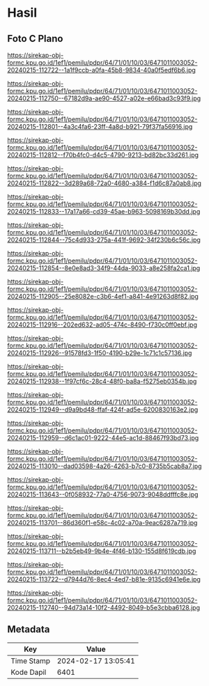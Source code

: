 # Hasil

## Foto C Plano

https://sirekap-obj-formc.kpu.go.id/1ef1/pemilu/pdpr/64/71/01/10/03/6471011003052-20240215-112722--1a1f9ccb-a0fa-45b8-9834-40a0f5edf6b6.jpg

https://sirekap-obj-formc.kpu.go.id/1ef1/pemilu/pdpr/64/71/01/10/03/6471011003052-20240215-112750--67182d9a-ae90-4527-a02e-e66bad3c93f9.jpg

https://sirekap-obj-formc.kpu.go.id/1ef1/pemilu/pdpr/64/71/01/10/03/6471011003052-20240215-112801--4a3c4fa6-23ff-4a8d-b921-79f37fa56916.jpg

https://sirekap-obj-formc.kpu.go.id/1ef1/pemilu/pdpr/64/71/01/10/03/6471011003052-20240215-112812--f70b4fc0-d4c5-4790-9213-bd82bc33d261.jpg

https://sirekap-obj-formc.kpu.go.id/1ef1/pemilu/pdpr/64/71/01/10/03/6471011003052-20240215-112822--3d289a68-72a0-4680-a384-f1d6c87a0ab8.jpg

https://sirekap-obj-formc.kpu.go.id/1ef1/pemilu/pdpr/64/71/01/10/03/6471011003052-20240215-112833--17a17a66-cd39-45ae-b963-5098169b30dd.jpg

https://sirekap-obj-formc.kpu.go.id/1ef1/pemilu/pdpr/64/71/01/10/03/6471011003052-20240215-112844--75c4d933-275a-441f-9692-34f230b6c56c.jpg

https://sirekap-obj-formc.kpu.go.id/1ef1/pemilu/pdpr/64/71/01/10/03/6471011003052-20240215-112854--8e0e8ad3-34f9-44da-9033-a8e258fa2ca1.jpg

https://sirekap-obj-formc.kpu.go.id/1ef1/pemilu/pdpr/64/71/01/10/03/6471011003052-20240215-112905--25e8082e-c3b6-4ef1-a841-4e91263d8f82.jpg

https://sirekap-obj-formc.kpu.go.id/1ef1/pemilu/pdpr/64/71/01/10/03/6471011003052-20240215-112916--202ed632-ad05-474c-8490-f730c0ff0ebf.jpg

https://sirekap-obj-formc.kpu.go.id/1ef1/pemilu/pdpr/64/71/01/10/03/6471011003052-20240215-112926--91578fd3-1f50-4190-b29e-1c71c1c57136.jpg

https://sirekap-obj-formc.kpu.go.id/1ef1/pemilu/pdpr/64/71/01/10/03/6471011003052-20240215-112938--1f97cf6c-28c4-48f0-ba8a-f5275eb0354b.jpg

https://sirekap-obj-formc.kpu.go.id/1ef1/pemilu/pdpr/64/71/01/10/03/6471011003052-20240215-112949--d9a9bd48-ffaf-424f-ad5e-6200830163e2.jpg

https://sirekap-obj-formc.kpu.go.id/1ef1/pemilu/pdpr/64/71/01/10/03/6471011003052-20240215-112959--d6c1ac01-9222-44e5-ac1d-88467f93bd73.jpg

https://sirekap-obj-formc.kpu.go.id/1ef1/pemilu/pdpr/64/71/01/10/03/6471011003052-20240215-113010--dad03598-4a26-4263-b7c0-8735b5cab8a7.jpg

https://sirekap-obj-formc.kpu.go.id/1ef1/pemilu/pdpr/64/71/01/10/03/6471011003052-20240215-113643--0f058932-77a0-4756-9073-9048ddfffc8e.jpg

https://sirekap-obj-formc.kpu.go.id/1ef1/pemilu/pdpr/64/71/01/10/03/6471011003052-20240215-113701--86d360f1-e58c-4c02-a70a-9eac6287a719.jpg

https://sirekap-obj-formc.kpu.go.id/1ef1/pemilu/pdpr/64/71/01/10/03/6471011003052-20240215-113711--b2b5eb49-9b4e-4f46-b130-155d8f619cdb.jpg

https://sirekap-obj-formc.kpu.go.id/1ef1/pemilu/pdpr/64/71/01/10/03/6471011003052-20240215-113722--d7944d76-8ec4-4ed7-b81e-9135c6941e6e.jpg

https://sirekap-obj-formc.kpu.go.id/1ef1/pemilu/pdpr/64/71/01/10/03/6471011003052-20240215-112740--94d73a14-10f2-4492-8049-b5e3cbba6128.jpg


## Metadata

| Key        | Value               |
| ---------- | ------------------- |
| Time Stamp | 2024-02-17 13:05:41 |
| Kode Dapil | 6401                |



